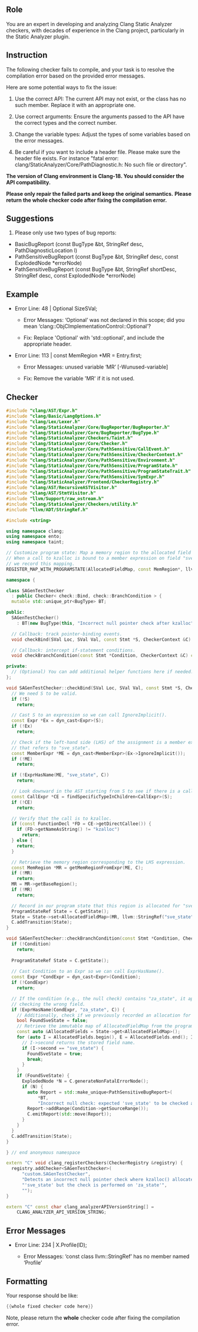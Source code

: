 ## Role

You are an expert in developing and analyzing Clang Static Analyzer checkers, with decades of experience in the Clang project, particularly in the Static Analyzer plugin.

## Instruction

The following checker fails to compile, and your task is to resolve the compilation error based on the provided error messages.

Here are some potential ways to fix the issue:

1. Use the correct API: The current API may not exist, or the class has no such member. Replace it with an appropriate one.

2. Use correct arguments: Ensure the arguments passed to the API have the correct types and the correct number.

3. Change the variable types: Adjust the types of some variables based on the error messages.

4. Be careful if you want to include a header file. Please make sure the header file exists. For instance "fatal error: clang/StaticAnalyzer/Core/PathDiagnostic.h: No such file or directory".

**The version of Clang environment is Clang-18. You should consider the API compatibility.**

**Please only repair the failed parts and keep the original semantics.**
**Please return the whole checker code after fixing the compilation error.**

## Suggestions

1. Please only use two types of bug reports:
  - BasicBugReport (const BugType &bt, StringRef desc, PathDiagnosticLocation l)
  - PathSensitiveBugReport (const BugType &bt, StringRef desc, const ExplodedNode *errorNode)
  - PathSensitiveBugReport (const BugType &bt, StringRef shortDesc, StringRef desc, const ExplodedNode *errorNode)

## Example

- Error Line: 48 |   Optional<DefinedOrUnknownSVal> SizeSVal; 

  - Error Messages: ‘Optional’ was not declared in this scope; did you mean ‘clang::ObjCImplementationControl::Optional’? 

  - Fix: Replace 'Optional<DefinedOrUnknownSVal>' with 'std::optional<DefinedOrUnknownSVal>', and include the appropriate header. 

- Error Line: 113 |     const MemRegion *MR = Entry.first;

    - Error Messages: unused variable ‘MR’ [-Wunused-variable]

    - Fix: Remove the variable 'MR' if it is not used.

## Checker

```cpp
#include "clang/AST/Expr.h"
#include "clang/Basic/LangOptions.h"
#include "clang/Lex/Lexer.h"
#include "clang/StaticAnalyzer/Core/BugReporter/BugReporter.h"
#include "clang/StaticAnalyzer/Core/BugReporter/BugType.h"
#include "clang/StaticAnalyzer/Checkers/Taint.h"
#include "clang/StaticAnalyzer/Core/Checker.h"
#include "clang/StaticAnalyzer/Core/PathSensitive/CallEvent.h"
#include "clang/StaticAnalyzer/Core/PathSensitive/CheckerContext.h"
#include "clang/StaticAnalyzer/Core/PathSensitive/Environment.h"
#include "clang/StaticAnalyzer/Core/PathSensitive/ProgramState.h"
#include "clang/StaticAnalyzer/Core/PathSensitive/ProgramStateTrait.h"
#include "clang/StaticAnalyzer/Core/PathSensitive/SymExpr.h"
#include "clang/StaticAnalyzer/Frontend/CheckerRegistry.h"
#include "clang/AST/RecursiveASTVisitor.h"
#include "clang/AST/StmtVisitor.h"
#include "llvm/Support/raw_ostream.h"
#include "clang/StaticAnalyzer/Checkers/utility.h"
#include "llvm/ADT/StringRef.h"

#include <string>

using namespace clang;
using namespace ento;
using namespace taint;

// Customize program state: Map a memory region to the allocated field name.
// When a call to kzalloc is bound to a member expression on field "sve_state",
// we record this mapping.
REGISTER_MAP_WITH_PROGRAMSTATE(AllocatedFieldMap, const MemRegion*, llvm::StringRef)

namespace {

class SAGenTestChecker 
  : public Checker< check::Bind, check::BranchCondition > {
  mutable std::unique_ptr<BugType> BT;

public:
  SAGenTestChecker() 
    : BT(new BugType(this, "Incorrect null pointer check after kzalloc")) {}

  // Callback: track pointer-binding events.
  void checkBind(SVal Loc, SVal Val, const Stmt *S, CheckerContext &C) const;

  // Callback: intercept if-statement conditions.
  void checkBranchCondition(const Stmt *Condition, CheckerContext &C) const;

private:
  // (Optional) You can add additional helper functions here if needed.
};

void SAGenTestChecker::checkBind(SVal Loc, SVal Val, const Stmt *S, CheckerContext &C) const {
  // We need S to be valid.
  if (!S)
    return;

  // Cast S to an expression so we can call IgnoreImplicit().
  const Expr *Ex = dyn_cast<Expr>(S);
  if (!Ex)
    return;

  // Check if the left-hand side (LHS) of the assignment is a member expression
  // that refers to "sve_state".
  const MemberExpr *ME = dyn_cast<MemberExpr>(Ex->IgnoreImplicit());
  if (!ME)
    return;

  if (!ExprHasName(ME, "sve_state", C))
    return;

  // Look downward in the AST starting from S to see if there is a call expression.
  const CallExpr *CE = findSpecificTypeInChildren<CallExpr>(S);
  if (!CE)
    return;

  // Verify that the call is to kzalloc.
  if (const FunctionDecl *FD = CE->getDirectCallee()) {
    if (FD->getNameAsString() != "kzalloc")
      return;
  } else {
    return;
  }

  // Retrieve the memory region corresponding to the LHS expression.
  const MemRegion *MR = getMemRegionFromExpr(ME, C);
  if (!MR)
    return;
  MR = MR->getBaseRegion();
  if (!MR)
    return;

  // Record in our program state that this region is allocated for "sve_state".
  ProgramStateRef State = C.getState();
  State = State->set<AllocatedFieldMap>(MR, llvm::StringRef("sve_state"));
  C.addTransition(State);
}

void SAGenTestChecker::checkBranchCondition(const Stmt *Condition, CheckerContext &C) const {
  if (!Condition)
    return;
    
  ProgramStateRef State = C.getState();
  
  // Cast Condition to an Expr so we can call ExprHasName().
  const Expr *CondExpr = dyn_cast<Expr>(Condition);
  if (!CondExpr)
    return;

  // If the condition (e.g., the null check) contains "za_state", it appears to be
  // checking the wrong field.
  if (ExprHasName(CondExpr, "za_state", C)) {
    // Additionally, check if we previously recorded an allocation for "sve_state".
    bool FoundSveState = false;
    // Retrieve the immutable map of AllocatedFieldMap from the program state.
    const auto &AllocatedFields = State->get<AllocatedFieldMap>();
    for (auto I = AllocatedFields.begin(), E = AllocatedFields.end(); I != E; ++I) {
      // I->second returns the stored field name.
      if (I->second == "sve_state") {
        FoundSveState = true;
        break;
      }
    }
    if (FoundSveState) {
      ExplodedNode *N = C.generateNonFatalErrorNode();
      if (N) {
        auto Report = std::make_unique<PathSensitiveBugReport>(
            *BT,
            "Incorrect null check: expected 'sve_state' to be checked after kzalloc", N);
        Report->addRange(Condition->getSourceRange());
        C.emitReport(std::move(Report));
      }
    }
  }
  C.addTransition(State);
}

} // end anonymous namespace

extern "C" void clang_registerCheckers(CheckerRegistry &registry) {
  registry.addChecker<SAGenTestChecker>(
      "custom.SAGenTestChecker",
      "Detects an incorrect null pointer check where kzalloc() allocated memory for "
      "'sve_state' but the check is performed on 'za_state'",
      "");
}

extern "C" const char clang_analyzerAPIVersionString[] =
    CLANG_ANALYZER_API_VERSION_STRING;

```

## Error Messages 

- Error Line: 234 |     X.Profile(ID);

	- Error Messages: ‘const class llvm::StringRef’ has no member named ‘Profile’



## Formatting 

Your response should be like: 

```cpp
{{whole fixed checker code here}}
```

Note, please return the **whole** checker code after fixing the compilation error.